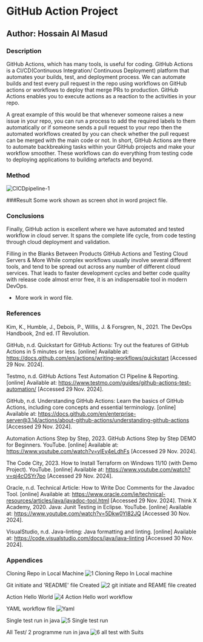 # GitHub Action Project
## Author: Hossain Al Masud
### Description
GitHub Actions, which has many tools, is useful for coding. GitHub Actions is a CI/CD(Continuous Integration/ Continuous Deployment) platform that automates your builds, test, and deployment process. We can automate builds and test every pull request in the repo using workflows on GitHub actions or workflows to deploy that merge PRs to production. GitHub Actions enables you to execute actions as a reaction to the activities in your repo.

A great example of this would be that whenever someone raises a new issue in your repo, you can run a process to add the required labels to them automatically or if someone sends a pull request to your repo then the automated workflows created by you can check whether the pull request can be merged with the main code or not.
In short, GitHub Actions are there to automate backbreaking tasks within your GitHub projects and make your workflow smoother. These workflows can do everything from testing code to deploying applications to building artefacts and beyond.

### Method
![CICDpipeline-1](https://github.com/user-attachments/assets/de2c7c67-ad22-4935-8bfa-607819c18520)

###Result
Some work shown as screen shot in word project file.

### Conclusions
Finally, GitHub action is excellent where we have automated and tested workflow in cloud server. It spans the complete life cycle, from code testing through cloud deployment and validation.

Filling in the Blanks Between Products GitHub Actions and Testing Cloud Servers & More While complex workflows usually involve several different tools, and tend to be spread out across any number of different cloud services. That leads to faster development cycles and better code quality with release code almost error free, it is an indispensable tool in modern DevOps.

* More work in word file.

### References
Kim, K., Humble, J., Debois, P., Willis, J. & Forsgren, N., 2021. The DevOps Handbook, 2nd ed. IT Revolution.

GitHub, n.d. Quickstart for GitHub Actions: Try out the features of GitHub Actions in 5 minutes or less. [online] Available at: https://docs.github.com/en/actions/writing-workflows/quickstart [Accessed 29 Nov. 2024].

Testmo, n.d. GitHub Actions Test Automation CI Pipeline & Reporting. [online] Available at: https://www.testmo.com/guides/github-actions-test-automation/ 
[Accessed 29 Nov. 2024].

GitHub, n.d. Understanding GitHub Actions: Learn the basics of GitHub Actions, including core concepts and essential terminology. [online] Available at: https://docs.github.com/en/enterprise-server@3.14/actions/about-github-actions/understanding-github-actions 
[Accessed 29 Nov. 2024].

Automation Actions Step by Step, 2023. GitHub Actions Step by Step DEMO for Beginners. YouTube. [online] Available at: https://www.youtube.com/watch?v=ylEy4eLdhFs
[Accessed 29 Nov. 2024].

The Code City, 2023. How to Install Terraform on Windows 11/10 (with Demo Project). YouTube. [online] Available at: https://www.youtube.com/watch?v=qj4cOSYr7po
[Accessed 29 Nov. 2024].

Oracle, n.d. Technical Article: How to Write Doc Comments for the Javadoc Tool. [online] Available at: https://www.oracle.com/ie/technical-resources/articles/java/javadoc-tool.html [Accessed 29 Nov. 2024].
Think X Academy, 2020. Java: Junit Testing in Eclipse. YouTube. [online] Available at: https://www.youtube.com/watch?v=5Dkw0Yl82JQ
[Accessed 30 Nov. 2024].

VisualStudio, n.d. Java-linting: Java formatting and linting. [online] Available at: https://code.visualstudio.com/docs/java/java-linting
[Accessed 30 Nov. 2024].

### Appendices

Cloning Repo in Local Machine
![1 Cloning Repo In Local machine](https://github.com/user-attachments/assets/fe3c63a6-7195-4749-a976-3772eee2261b)

Git initiate and 'README' file Created
![2 git initiate and REAME file created](https://github.com/user-attachments/assets/c20b3dc6-9035-4594-87f0-ac31bec2fead)


Action Hello World
![4 Action Hello worl workflow](https://github.com/user-attachments/assets/4576cadc-e388-480f-9129-dec5c89b9aa9)


YAML workflow file
![Yaml](https://github.com/user-attachments/assets/192a4b5b-ce6a-42d1-8474-425a509d07ff)


Single test run in java
![5 Single test run](https://github.com/user-attachments/assets/b9991cc0-b70e-4c5f-9357-3f01297e7804)


All Test/ 2 programme run in java
![6 all test with Suits](https://github.com/user-attachments/assets/aafae2d8-7306-48de-b0f5-ad13e8210c04)



